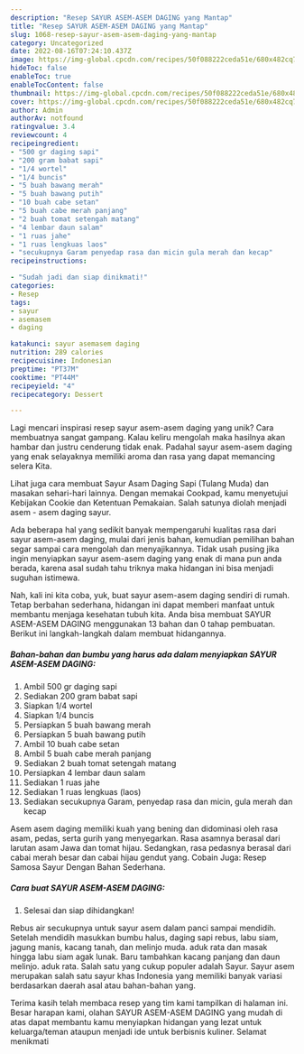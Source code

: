 ```yaml
---
description: "Resep SAYUR ASEM-ASEM DAGING yang Mantap"
title: "Resep SAYUR ASEM-ASEM DAGING yang Mantap"
slug: 1068-resep-sayur-asem-asem-daging-yang-mantap
category: Uncategorized
date: 2022-08-16T07:24:10.437Z
image: https://img-global.cpcdn.com/recipes/50f088222ceda51e/680x482cq70/sayur-asem-asem-daging-foto-resep-utama.jpg
hideToc: false
enableToc: true
enableTocContent: false
thumbnail: https://img-global.cpcdn.com/recipes/50f088222ceda51e/680x482cq70/sayur-asem-asem-daging-foto-resep-utama.jpg
cover: https://img-global.cpcdn.com/recipes/50f088222ceda51e/680x482cq70/sayur-asem-asem-daging-foto-resep-utama.jpg
author: Admin
authorAv: notfound
ratingvalue: 3.4
reviewcount: 4
recipeingredient:
- "500 gr daging sapi"
- "200 gram babat sapi"
- "1/4 wortel"
- "1/4 buncis"
- "5 buah bawang merah"
- "5 buah bawang putih"
- "10 buah cabe setan"
- "5 buah cabe merah panjang"
- "2 buah tomat setengah matang"
- "4 lembar daun salam"
- "1 ruas jahe"
- "1 ruas lengkuas laos"
- "secukupnya Garam penyedap rasa dan micin gula merah dan kecap"
recipeinstructions:

- "Sudah jadi dan siap dinikmati!"
categories:
- Resep
tags:
- sayur
- asemasem
- daging

katakunci: sayur asemasem daging 
nutrition: 289 calories
recipecuisine: Indonesian
preptime: "PT37M"
cooktime: "PT44M"
recipeyield: "4"
recipecategory: Dessert

---
```





Lagi mencari inspirasi resep sayur asem-asem daging yang unik? Cara membuatnya sangat gampang. Kalau keliru mengolah maka hasilnya akan hambar dan justru cenderung tidak enak. Padahal sayur asem-asem daging yang enak selayaknya memiliki aroma dan rasa yang dapat memancing selera Kita.





Lihat juga cara membuat Sayur Asam Daging Sapi (Tulang Muda) dan masakan sehari-hari lainnya. Dengan memakai Cookpad, kamu menyetujui Kebijakan Cookie dan Ketentuan Pemakaian. Salah satunya diolah menjadi asem - asem daging sayur.

Ada beberapa hal yang sedikit banyak mempengaruhi kualitas rasa dari sayur asem-asem daging, mulai dari jenis bahan, kemudian pemilihan bahan segar sampai cara mengolah dan menyajikannya. Tidak usah pusing jika ingin menyiapkan sayur asem-asem daging yang enak di mana pun anda berada, karena asal sudah tahu triknya maka hidangan ini bisa menjadi suguhan istimewa.






Nah, kali ini kita coba, yuk, buat sayur asem-asem daging sendiri di rumah. Tetap berbahan sederhana, hidangan ini dapat memberi manfaat untuk membantu menjaga kesehatan tubuh kita. Anda bisa membuat SAYUR ASEM-ASEM DAGING menggunakan 13 bahan dan 0 tahap pembuatan. Berikut ini langkah-langkah dalam membuat hidangannya.

<!--inarticleads1-->

##### Bahan-bahan dan bumbu yang harus ada dalam menyiapkan SAYUR ASEM-ASEM DAGING:

1. Ambil 500 gr daging sapi
1. Sediakan 200 gram babat sapi
1. Siapkan 1/4 wortel
1. Siapkan 1/4 buncis
1. Persiapkan 5 buah bawang merah
1. Persiapkan 5 buah bawang putih
1. Ambil 10 buah cabe setan
1. Ambil 5 buah cabe merah panjang
1. Sediakan 2 buah tomat setengah matang
1. Persiapkan 4 lembar daun salam
1. Sediakan 1 ruas jahe
1. Sediakan 1 ruas lengkuas (laos)
1. Sediakan secukupnya Garam, penyedap rasa dan micin, gula merah dan kecap


Asem asem daging memiliki kuah yang bening dan didominasi oleh rasa asam, pedas, serta gurih yang menyegarkan. Rasa asamnya berasal dari larutan asam Jawa dan tomat hijau. Sedangkan, rasa pedasnya berasal dari cabai merah besar dan cabai hijau gendut yang. Cobain Juga: Resep Samosa Sayur Dengan Bahan Sederhana. 

<!--inarticleads2-->

##### Cara buat SAYUR ASEM-ASEM DAGING:


1. Selesai dan siap dihidangkan!

Rebus air secukupnya untuk sayur asem dalam panci sampai mendidih. Setelah mendidih masukkan bumbu halus, daging sapi rebus, labu siam, jagung manis, kacang tanah, dan melinjo muda. aduk rata dan masak hingga labu siam agak lunak. Baru tambahkan kacang panjang dan daun melinjo. aduk rata. Salah satu yang cukup populer adalah Sayur. Sayur asem merupakan salah satu sayur khas Indonesia yang memiliki banyak variasi berdasarkan daerah asal atau bahan-bahan yang. 

Terima kasih telah membaca resep yang tim kami tampilkan di halaman ini. Besar harapan kami, olahan SAYUR ASEM-ASEM DAGING yang mudah di atas dapat membantu kamu menyiapkan hidangan yang lezat untuk keluarga/teman ataupun menjadi ide untuk berbisnis kuliner. Selamat menikmati
